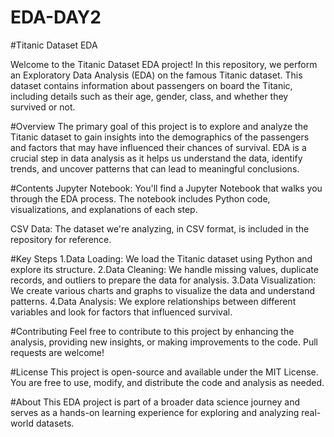 # EDA-DAY2

#Titanic Dataset EDA

Welcome to the Titanic Dataset EDA project! In this repository, we perform an Exploratory Data Analysis (EDA) on the famous Titanic dataset. This dataset contains information about passengers on board the Titanic, including details such as their age, gender, class, and whether they survived or not.

#Overview
The primary goal of this project is to explore and analyze the Titanic dataset to gain insights into the demographics of the passengers and factors that may have influenced their chances of survival. EDA is a crucial step in data analysis as it helps us understand the data, identify trends, and uncover patterns that can lead to meaningful conclusions.

#Contents
Jupyter Notebook: You'll find a Jupyter Notebook that walks you through the EDA process. The notebook includes Python code, visualizations, and explanations of each step.

CSV Data: The dataset we're analyzing, in CSV format, is included in the repository for reference.

#Key Steps
1.Data Loading: We load the Titanic dataset using Python and explore its structure.
2.Data Cleaning: We handle missing values, duplicate records, and outliers to prepare the data for analysis.
3.Data Visualization: We create various charts and graphs to visualize the data and understand patterns.
4.Data Analysis: We explore relationships between different variables and look for factors that influenced survival.

#Contributing
Feel free to contribute to this project by enhancing the analysis, providing new insights, or making improvements to the code. Pull requests are welcome!

#License
This project is open-source and available under the MIT License. You are free to use, modify, and distribute the code and analysis as needed.

#About
This EDA project is part of a broader data science journey and serves as a hands-on learning experience for exploring and analyzing real-world datasets.
